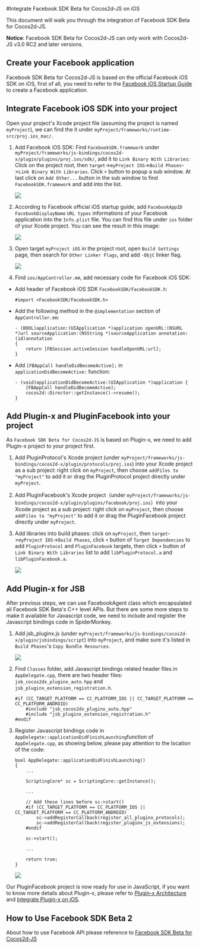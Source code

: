 #Integrate Facebook SDK Beta for Cocos2d-JS on iOS

This document will walk you through the integration of Facebook SDK Beta for Cocos2d-JS.
 
**Notice**: Facebook SDK Beta for Cocos2d-JS can only work with Cocos2d-JS v3.0 RC2 and later versions. 

## Create your Facebook application

Facebook SDK Beta for Cocos2d-JS is based on the official Facebook iOS SDK on iOS, first of all, you need to refer to the [Facebook iOS Startup Guide](https://developers.facebook.com/docs/ios/getting-started/) to create a Facebook application.

## Integrate Facebook iOS SDK into your project

Open your project's Xcode project file (assuming the project is named `myProject`), we can find the it under `myProject/frameworks/runtime-src/proj.ios_mac/`.

1. Add Facebook iOS SDK: Find `FacebookSDK.framework` under `myProject/frameworks/js-bindings/cocos2d-x/plugin/plugins/proj.ios/sdk/`, add it to `Link Binary With Libraries`: Click on the project root, then `target`->`myProject IOS`->`Build Phases`->`Link Binary With Libraries`. Click `+` button to popup a sub window. At last click on `Add Other...` button in the sub window to find `FacebookSDK.framework` and add into the list.

	![](images/add_facebook_framework.jpg)

2. According to Facebook official iOS startup guide, add `FacebookAppID` `FacebookDisplayName` `URL types` informations of your Facebook application into the `Info.plist` file. You can find this file under `ios` folder of your Xcode project. You can see the result in this image:

	![](images/modify_info_plist.jpg)

3. Open target `myProject iOS` in the project root, open `Build Settings` page, then search for `Other Linker Flags`, and add `-ObjC` linker flag.

	![](images/linker_flag.jpg)

4. Find `ios/AppController.mm`, add necessary code for Facebook iOS SDK:

- Add header of Facebook iOS SDK `FacebookSDK/FacebookSDK.h`:

	```
	#import <FacebookSDK/FacebookSDK.h>
	```

- Add the following method in the `@implementation` section of `AppController.mm`: 

	```
	- (BOOL)application:(UIApplication *)application openURL:(NSURL *)url sourceApplication:(NSString *)sourceApplication annotation:(id)annotation
	{
	    return [FBSession.activeSession handleOpenURL:url];
	}
	```

- Add `[FBAppCall handleDidBecomeActive];` in `applicationDidBecomeActive:` function: 

	```
	- (void)applicationDidBecomeActive:(UIApplication *)application {
	    [FBAppCall handleDidBecomeActive];
	    cocos2d::Director::getInstance()->resume();
	}
	```

## Add Plugin-x and PluginFacebook into your project

As `Facebook SDK Beta for Cocos2d-JS` is based on Plugin-x, we need to add Plugin-x project to your project first.

1. Add PluginProtocol's Xcode project (under `myProject/frameworks/js-bindings/cocos2d-x/plugin/protocols/proj.ios`) into your Xcode project as a sub project: right click on `myProject`, then choose `addFiles to "myProject"` to add it or drag the PluginProtocol project directly under `myProject`.

2. Add PluginFacebook's Xcode project（under `myProject/frameworks/js-bindings/cocos2d-x/plugin/plugins/facebook/proj.ios`）into your Xcode project as a sub project: right click on `myProject`, then choose `addFiles to "myProject"` to add it or drag the PluginFacebook project directly under `myProject`.

3. Add libraries into build phases: click on `myProject`, then `target`->`myProject IOS`->`Build Phases`, click `+` button of `Target Dependencies` to add `PluginProtocol` and `PluginFacebook` targets, then click `+` button of `Link Binary With Libraries` list to add `libPluginProtocol.a` and `libPluginFacebook.a`.

	![](images/add_project.jpg)

## Add Plugin-x for JSB

After previous steps, we can use FacebookAgent class which encapsulated all Facebook SDK Beta's C++ level APIs. But there are some more steps to make it available for Javascript code, we need to include and register the Javascript bindings code in SpiderMonkey.

1. Add jsb_pluginx.js (under `myProject/frameworks/js-bindings/cocos2d-x/plugin/jsbindings/script`) into `myProject`, and make sure it's listed in `Build Phases`'s `Copy Bundle Resources`.

	![](images/jsb_pluginx_js.jpg)

2. Find `Classes` folder, add Javascript bindings related header files in `AppDelegate.cpp`, there are two header files: `jsb_cocos2dx_pluginx_auto.hpp` and `jsb_pluginx_extension_registration.h`.

    ```
	#if (CC_TARGET_PLATFORM == CC_PLATFORM_IOS || CC_TARGET_PLATFORM == CC_PLATFORM_ANDROID)
		#include "jsb_cocos2dx_pluginx_auto.hpp"
		#include "jsb_pluginx_extension_registration.h"
	#endif
    ```

3. Register Javascript bindings code in `AppDelegate::applicationDidFinishLaunching`function of `AppDelegate.cpp`, as showing below, please pay attention to the location of the code:

    ```
    bool AppDelegate::applicationDidFinishLaunching()
	{
	    ...

	    ScriptingCore* sc = ScriptingCore::getInstance();

	    ...

	    // Add these lines before sc->start()
		#if (CC_TARGET_PLATFORM == CC_PLATFORM_IOS || CC_TARGET_PLATFORM == CC_PLATFORM_ANDROID)
			sc->addRegisterCallback(register_all_pluginx_protocols);
			sc->addRegisterCallback(register_pluginx_js_extensions);
		#endif

		sc->start();    
	    
	    ...

	    return true;
	}
    ```

	![](images/jsb_registration.jpg)

Our PluginFacebook project is now ready for use in JavaScript, if you want to know more details about Plugin-x, please refer to [Plugin-x Architecture](http://www.cocos2d-x.org/docs/manual/framework/html5/jsb/plugin-x/plugin-x-architecture/en) and [Integrate Plugin-x on iOS]().

## How to Use Facebook SDK Beta 2

About how to use Facebook API please reference to [Facebook SDK Beta for Cocos2d-JS](../api-reference/en.md)